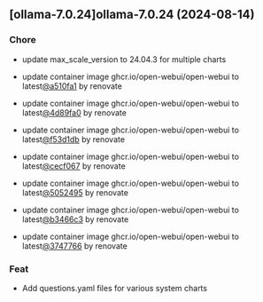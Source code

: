 

## [ollama-7.0.24]ollama-7.0.24 (2024-08-14)

### Chore



- update max_scale_version to 24.04.3 for multiple charts

- update container image ghcr.io/open-webui/open-webui to latest[@a510fa1](https://github.com/a510fa1) by renovate

- update container image ghcr.io/open-webui/open-webui to latest[@4d89fa0](https://github.com/4d89fa0) by renovate

- update container image ghcr.io/open-webui/open-webui to latest[@f53d1db](https://github.com/f53d1db) by renovate

- update container image ghcr.io/open-webui/open-webui to latest[@cecf067](https://github.com/cecf067) by renovate

- update container image ghcr.io/open-webui/open-webui to latest[@5052495](https://github.com/5052495) by renovate

- update container image ghcr.io/open-webui/open-webui to latest[@b3466c3](https://github.com/b3466c3) by renovate

- update container image ghcr.io/open-webui/open-webui to latest[@3747766](https://github.com/3747766) by renovate

### Feat



- Add questions.yaml files for various system charts